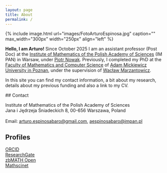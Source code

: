 ```yaml
---
layout: page
title: About
permalink: /
---
```


{% include image.html url="images/FotoArturoEspinosa.jpg" caption="" max_width="300px" width="250px" align="left" %}

**Hello, I am Arturo!** Since October 2025 I am an assistant professor (Post Doc) at the [Institute of Mathematics of the Polish Academy of Sciences](https://impan.pl/pl/) (IM PAN) in Warsaw, under [Piotr Nowak](https://pnowak.impan.pl/). Previously, I completed my PhD at the [Faculty of Mathematics and Computer Science](https://wmi.amu.edu.pl/) of [Adam Mickiewicz University in Poznan](https://amu.edu.pl/), under the supervision of [Wacław Marzantowicz](https://wmi.amu.edu.pl/wydzial/pracownicy/waclaw-marzantowicz). 







In this site you can find my contact information, a bit about my research, details about my previous funding and also a link to my CV.

<div>
## Contact

Institute of Mathematics of the Polish Academy of Sciences <br />
Jana i Jędrzeja Śniadeckich 8, 00-656 Warszawa, Poland <br />
<br />
Email: [arturo.espinosabaro@gmail.com], [aespinosabaro@impan.pl]

## Profiles

[ORCID](https://orcid.org/0000-0003-0184-6211) <br />
[ResearchGate](https://www.researchgate.net/profile/Arturo-Espinosa-Baro) <br />
[zbMATH Open](https://zbmath.org/authors/espinosa-baro.arturo) <br />
[Mathscinet](https://mathscinet.ams.org/mathscinet/MRAuthorID/1251001) <br />

</div>



[arturo.espinosabaro@gmail.com]: mailto:arturo.espinosabaro@gmail.com
[aespinosabaro@impan.pl]: mailto:aespinosabaro@impan.pl
